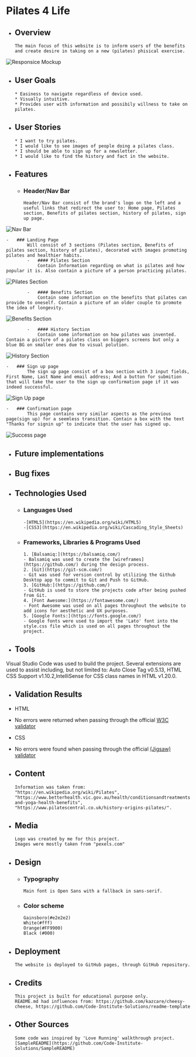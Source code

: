 # Pilates 4 Life

-   ## Overview
        The main focus of this website is to inform users of the benefits and create desire in taking on a new (pilates) phisical exercise.   

![Responsice Mockup](https://github.com/nellymaw/pilates-4-life/blob/main/assets/Validation/responsiveness.png)

-   ## User Goals
        * Easiness to navigate regardless of device used.
        * Visually intuitive.
        * Provides user with information and possibily willness to take on pilates.
    
-   ## User Stories
        * I want to try pilates.
        * I would like to see images of people doing a pilates class.
        * I should be able to sign up for a newsletter.
        * I would like to find the history and fact in the website.

-   ## Features
    -   ### Header/Nav Bar
            Header/Nav Bar consist of the brand's logo on the left and a useful links that redirect the user to: Home page, Pilates section, Benefits of pilates section, history of pilates, sign up page.
![Nav Bar](https://github.com/nellymaw/pilates-4-life/blob/main/assets/readme-content/navbar.png)

    -   ### Landing Page
            Will consist of 3 sections (Pilates section, Benefits of pilates section, history of pilates), decorated with images promoting pilates and healthier habits.
            -   #### Pilates Section
                Contain Information regarding on what is pilates and how popular it is. Also contain a picture of a person practicing pilates.
![Pilates Section](https://github.com/nellymaw/pilates-4-life/blob/main/assets/readme-content/pilates-section.png)

            -   #### Benefits Section
                Contain some information on the benefits that pilates can provide to oneself. Contain a picture of an older couple to promote the idea of longevity.

![Benefits Section](https://github.com/nellymaw/pilates-4-life/blob/main/assets/readme-content/benefits-section.png)

            -   #### History Section
                Contain some information on how pilates was invented. Contain a picture of a pilates class on biggers screens but only a blue BG on smaller ones due to visual polution.

![History Section](https://github.com/nellymaw/pilates-4-life/blob/main/assets/readme-content/history-section.png)

    -   ### Sign up page
            The sign up page consist of a box section with 3 input fields, First Name, Last Name and email address; And a button for submition that will take the user to the sign up confirmation page if it was indeed successful.
![Sign Up page](https://github.com/nellymaw/pilates-4-life/blob/main/assets/readme-content/sign-up.png)

    -   ### Confirmation page
            This page contains very similar aspects as the previous page(sign up) for a seemless transition. Contain a box with the text "Thanks for signin up" to indicate that the user has signed up.
![Success page](https://github.com/nellymaw/pilates-4-life/blob/main/assets/readme-content/success.png)

-   ## Future implementations

-   ## Bug fixes
        
-   ## Technologies Used
    -   ### Languages Used
            -[HTML5](https://en.wikipedia.org/wiki/HTML5)
            -[CSS3](https://en.wikipedia.org/wiki/Cascading_Style_Sheets)

    -   ### Frameworks, Libraries & Programs Used
            1. [Balsamiq:](https://balsamiq.com/)
            - Balsamiq was used to create the [wireframes](https://github.com/) during the design process.
            2. [Git](https://git-scm.com/)
            - Git was used for version control by utilizing the Github Desktop app to commit to Git and Push to GitHub.
            3. [GitHub:](https://github.com/)
            - GitHub is used to store the projects code after being pushed from Git.
            4. [Font Awesome:](https://fontawesome.com/)
            - Font Awesome was used on all pages throughout the website to add icons for aesthetic and UX purposes.
            5. [Google Fonts:](https://fonts.google.com/)
            - Google fonts were used to import the 'Lato' font into the style.css file which is used on all pages throughout the project.

-   ## Tools
Visual Studio Code was used to build the project. Several extensions are used to assist including, but not limited to: Auto Close Tag v0.5.13, HTML CSS Support v1.10.2,IntelliSense for CSS class names in HTML v1.20.0.

-   ## Validation Results
- HTML
- No errors were returned when passing through the official [W3C validator](https://validator.w3.org/nu/?doc=https%3A%2F%2Fnellymaw.github.io%2Fpilates-4-life%2Findex.html)

- CSS
- No errors were found when passing through the official [(Jigsaw) validator](https://jigsaw.w3.org/css-validator/validator?uri=https%3A%2F%2Fnellymaw.github.io%2Fpilates-4-life&profile=css3svg&usermedium=all&warning=1&vextwarning=&lang=en)

-   ## Content
        Information was taken from: 
        "https://en.wikipedia.org/wiki/Pilates",
        "https://www.betterhealth.vic.gov.au/health/conditionsandtreatments/pilates-and-yoga-health-benefits",
        "https://www.pilatescentral.co.uk/history-origins-pilates/".

-   ## Media
        Logo was created by me for this project.
        Images were mostly taken from "pexels.com"

-   ## Design
    -   ### Typography
            Main font is Open Sans with a fallback in sans-serif.
    -   ### Color scheme
            Gainsboro(#e2e2e2)
            White(#fff)
            Orange(#FF9900)
            Black (#000)


-   ## Deployment
        The website is deployed to GitHub pages, through GitHub repository.

-   ## Credits
        This project is built for educational purpose only.
        README.md had influences from: https://github.com/kazcare/cheesy-cheese, https://github.com/Code-Institute-Solutions/readme-template

-   ## Other Sources
        Some code was inspired by 'Love Running' walkthrough project.
        [SampleREADME](https://github.com/Code-Institute-Solutions/SampleREADME)